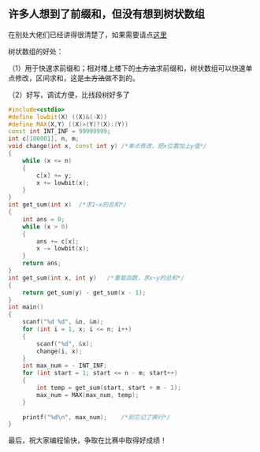 ## 许多人想到了前缀和，但没有想到树状数组
在别处大佬们已经讲得很清楚了，如果需要请点[这里](https://www.luogu.org/problemnew/solution/P3374)

树状数组的好处：

（1）用于快速求前缀和；相对楼上楼下的~~土方法~~求前缀和，树状数组可以快速单点修改，区间求和，这是~~土方法~~做不到的。

（2）好写，调试方便，比线段树好多了
```cpp
#include<cstdio>
#define lowbit(X) ((X)&(-X))
#define MAX(X,Y) ((X)>(Y)?(X):(Y))
const int INT_INF = 99999999;
int c[100001], n, m;
void change(int x, const int y)	/*单点修改，把x位置加上y值*/
{
	while (x <= n)
	{
		c[x] += y;
		x += lowbit(x);
	}
}
int get_sum(int x)	/*求1~x的总和*/
{
	int ans = 0;
	while (x > 0)
	{
		ans += c[x];
		x -= lowbit(x);
	}
	return ans;
}
int get_sum(int x, int y)	/*重载函数，求x~y的总和*/
{
	return get_sum(y) - get_sum(x - 1);
}
int main()
{
	scanf("%d %d", &n, &m);
	for (int i = 1, x; i <= n; i++)
	{
		scanf("%d", &x);
		change(i, x);
	}
	int max_num = - INT_INF;
	for (int start = 1; start <= n - m; start++)
	{
		int temp = get_sum(start, start + m - 1);
		max_num = MAX(max_num, temp);
	}
	
	printf("%d\n", max_num);	/*别忘记了换行*/
}
```
最后，祝大家编程愉快，争取在比赛中取得好成绩！